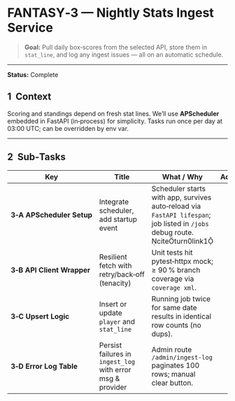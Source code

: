 # FANTASY‑3 — Nightly Stats Ingest Service

> **Goal:** Pull daily box‑scores from the selected API, store them in `stat_line`, and log any ingest issues — all on an automatic schedule.

---

**Status:** Complete

## 1  Context

Scoring and standings depend on fresh stat lines. We’ll use **APScheduler** embedded in FastAPI (in‑process) for simplicity. Tasks run once per day at 03:00 UTC; can be overridden by env var.

---

## 2  Sub‑Tasks

| Key                        | Title                                                      | What / Why                                                                                                                   | Acceptance Criteria |
| -------------------------- | ---------------------------------------------------------- | ---------------------------------------------------------------------------------------------------------------------------- | ------------------- |
| **3‑A APScheduler Setup**  | Integrate scheduler, add startup event                     | Scheduler starts with app, survives auto‑reload via `FastAPI lifespan`; job listed in `/jobs` debug route. citeturn0link1 |                     |
| **3‑B API Client Wrapper** | Resilient fetch with retry/back‑off (tenacity)             | Unit tests hit pytest‑httpx mock; ≥ 90 % branch coverage via `coverage xml`.                                                 |                     |
| **3‑C Upsert Logic**       | Insert or update `player` and `stat_line`                  | Running job twice for same date results in identical row counts (no dups).                                                   |                     |
| **3‑D Error Log Table**    | Persist failures in `ingest_log` with error msg & provider | Admin route `/admin/ingest-log` paginates 100 rows; manual clear button.                                                     |                     |
